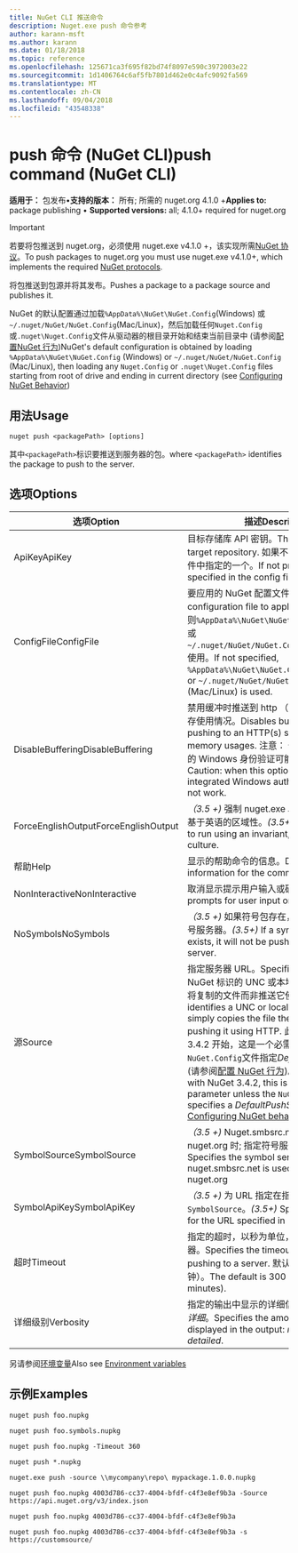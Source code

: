```yaml
---
title: NuGet CLI 推送命令
description: Nuget.exe push 命令参考
author: karann-msft
ms.author: karann
ms.date: 01/18/2018
ms.topic: reference
ms.openlocfilehash: 125671ca3f695f82bd74f8097e590c3972003e22
ms.sourcegitcommit: 1d1406764c6af5fb7801d462e0c4afc9092fa569
ms.translationtype: MT
ms.contentlocale: zh-CN
ms.lasthandoff: 09/04/2018
ms.locfileid: "43548338"
---
```

# <a name="push-command-nuget-cli"></a><span data-ttu-id="8f36e-103">push 命令 (NuGet CLI)</span><span class="sxs-lookup"><span data-stu-id="8f36e-103">push command (NuGet CLI)</span></span>

<span data-ttu-id="8f36e-104">**适用于：** 包发布&bullet;**支持的版本：** 所有; 所需的 nuget.org 4.1.0 +</span><span class="sxs-lookup"><span data-stu-id="8f36e-104">**Applies to:** package publishing &bullet; **Supported versions:** all; 4.1.0+ required for nuget.org</span></span>

> [!Important]
> <span data-ttu-id="8f36e-105">若要将包推送到 nuget.org，必须使用 nuget.exe v4.1.0 +，该实现所需[NuGet 协议](../api/nuget-protocols.md)。</span><span class="sxs-lookup"><span data-stu-id="8f36e-105">To push packages to nuget.org you must use nuget.exe v4.1.0+, which implements the required [NuGet protocols](../api/nuget-protocols.md).</span></span>

<span data-ttu-id="8f36e-106">将包推送到包源并将其发布。</span><span class="sxs-lookup"><span data-stu-id="8f36e-106">Pushes a package to a package source and publishes it.</span></span>

<span data-ttu-id="8f36e-107">NuGet 的默认配置通过加载`%AppData%\NuGet\NuGet.Config`(Windows) 或`~/.nuget/NuGet/NuGet.Config`(Mac/Linux)，然后加载任何`Nuget.Config`或`.nuget\Nuget.Config`文件从驱动器的根目录开始和结束当前目录中 (请参阅[配置NuGet 行为](../consume-packages/configuring-nuget-behavior.md))</span><span class="sxs-lookup"><span data-stu-id="8f36e-107">NuGet's default configuration is obtained by loading `%AppData%\NuGet\NuGet.Config` (Windows) or `~/.nuget/NuGet/NuGet.Config` (Mac/Linux), then loading any `Nuget.Config` or `.nuget\Nuget.Config` files starting from root of drive and ending in current directory (see [Configuring NuGet Behavior](../consume-packages/configuring-nuget-behavior.md))</span></span>

## <a name="usage"></a><span data-ttu-id="8f36e-108">用法</span><span class="sxs-lookup"><span data-stu-id="8f36e-108">Usage</span></span>

```cli
nuget push <packagePath> [options]
```

<span data-ttu-id="8f36e-109">其中`<packagePath>`标识要推送到服务器的包。</span><span class="sxs-lookup"><span data-stu-id="8f36e-109">where `<packagePath>` identifies the package to push to the server.</span></span>

## <a name="options"></a><span data-ttu-id="8f36e-110">选项</span><span class="sxs-lookup"><span data-stu-id="8f36e-110">Options</span></span>

| <span data-ttu-id="8f36e-111">选项</span><span class="sxs-lookup"><span data-stu-id="8f36e-111">Option</span></span> | <span data-ttu-id="8f36e-112">描述</span><span class="sxs-lookup"><span data-stu-id="8f36e-112">Description</span></span> |
| --- | --- |
| <span data-ttu-id="8f36e-113">ApiKey</span><span class="sxs-lookup"><span data-stu-id="8f36e-113">ApiKey</span></span> | <span data-ttu-id="8f36e-114">目标存储库 API 密钥。</span><span class="sxs-lookup"><span data-stu-id="8f36e-114">The API key for the target repository.</span></span> <span data-ttu-id="8f36e-115">如果不存在，则使用配置文件中指定的一个。</span><span class="sxs-lookup"><span data-stu-id="8f36e-115">If not present,  the one specified in the config file is used.</span></span> |
| <span data-ttu-id="8f36e-116">ConfigFile</span><span class="sxs-lookup"><span data-stu-id="8f36e-116">ConfigFile</span></span> | <span data-ttu-id="8f36e-117">要应用的 NuGet 配置文件。</span><span class="sxs-lookup"><span data-stu-id="8f36e-117">The NuGet configuration file to apply.</span></span> <span data-ttu-id="8f36e-118">如果未指定，否则`%AppData%\NuGet\NuGet.Config`(Windows) 或`~/.nuget/NuGet/NuGet.Config`(Mac/Linux) 使用。</span><span class="sxs-lookup"><span data-stu-id="8f36e-118">If not specified, `%AppData%\NuGet\NuGet.Config` (Windows) or `~/.nuget/NuGet/NuGet.Config` (Mac/Linux) is used.</span></span>|
| <span data-ttu-id="8f36e-119">DisableBuffering</span><span class="sxs-lookup"><span data-stu-id="8f36e-119">DisableBuffering</span></span> | <span data-ttu-id="8f36e-120">禁用缓冲时推送到 http （s） 服务器以减少内存使用情况。</span><span class="sxs-lookup"><span data-stu-id="8f36e-120">Disables buffering when pushing to an HTTP(s) server to decrease memory usages.</span></span> <span data-ttu-id="8f36e-121">注意： 使用此选项时，集成的 Windows 身份验证可能无法工作。</span><span class="sxs-lookup"><span data-stu-id="8f36e-121">Caution: when this option is used, integrated Windows authentication might not work.</span></span> |
| <span data-ttu-id="8f36e-122">ForceEnglishOutput</span><span class="sxs-lookup"><span data-stu-id="8f36e-122">ForceEnglishOutput</span></span> | <span data-ttu-id="8f36e-123">*（3.5 +)* 强制 nuget.exe 以运行使用固定的、 基于英语的区域性。</span><span class="sxs-lookup"><span data-stu-id="8f36e-123">*(3.5+)* Forces nuget.exe to run using an invariant, English-based culture.</span></span> |
| <span data-ttu-id="8f36e-124">帮助</span><span class="sxs-lookup"><span data-stu-id="8f36e-124">Help</span></span> | <span data-ttu-id="8f36e-125">显示的帮助命令的信息。</span><span class="sxs-lookup"><span data-stu-id="8f36e-125">Displays help information for the command.</span></span> |
| <span data-ttu-id="8f36e-126">NonInteractive</span><span class="sxs-lookup"><span data-stu-id="8f36e-126">NonInteractive</span></span> | <span data-ttu-id="8f36e-127">取消显示提示用户输入或确认。</span><span class="sxs-lookup"><span data-stu-id="8f36e-127">Suppresses prompts for user input or confirmations.</span></span> |
| <span data-ttu-id="8f36e-128">NoSymbols</span><span class="sxs-lookup"><span data-stu-id="8f36e-128">NoSymbols</span></span> | <span data-ttu-id="8f36e-129">*（3.5 +)* 如果符号包存在，它将不会推送到符号服务器。</span><span class="sxs-lookup"><span data-stu-id="8f36e-129">*(3.5+)* If a symbols package exists, it will not be pushed to a symbol server.</span></span> |
| <span data-ttu-id="8f36e-130">源</span><span class="sxs-lookup"><span data-stu-id="8f36e-130">Source</span></span> | <span data-ttu-id="8f36e-131">指定服务器 URL。</span><span class="sxs-lookup"><span data-stu-id="8f36e-131">Specifies the server URL.</span></span> <span data-ttu-id="8f36e-132">NuGet 标识的 UNC 或本地文件夹源，并只需将复制的文件而非推送它使用 HTTP。</span><span class="sxs-lookup"><span data-stu-id="8f36e-132">NuGet identifies a UNC or local folder source and simply copies the file there instead of pushing it using HTTP.</span></span>  <span data-ttu-id="8f36e-133">此外，从 NuGet 3.4.2 开始，这是一个必需参数除非`NuGet.Config`文件指定*DefaultPushSource*值 (请参阅[配置 NuGet 行为](../consume-packages/configuring-nuget-behavior.md))。</span><span class="sxs-lookup"><span data-stu-id="8f36e-133">Also, starting with NuGet 3.4.2, this is a mandatory parameter unless the `NuGet.Config` file specifies a *DefaultPushSource* value (see [Configuring NuGet behavior](../consume-packages/configuring-nuget-behavior.md)).</span></span> |
| <span data-ttu-id="8f36e-134">SymbolSource</span><span class="sxs-lookup"><span data-stu-id="8f36e-134">SymbolSource</span></span> | <span data-ttu-id="8f36e-135">*（3.5 +)* Nuget.smbsrc.net 使用推送到 nuget.org 时; 指定符号服务器 URL</span><span class="sxs-lookup"><span data-stu-id="8f36e-135">*(3.5+)* Specifies the symbol server URL; nuget.smbsrc.net is used when pushing to nuget.org</span></span> |
| <span data-ttu-id="8f36e-136">SymbolApiKey</span><span class="sxs-lookup"><span data-stu-id="8f36e-136">SymbolApiKey</span></span> | <span data-ttu-id="8f36e-137">*（3.5 +)* 为 URL 指定在指定的 API 密钥`-SymbolSource`。</span><span class="sxs-lookup"><span data-stu-id="8f36e-137">*(3.5+)* Specifies the API key for the URL specified in `-SymbolSource`.</span></span> |
| <span data-ttu-id="8f36e-138">超时</span><span class="sxs-lookup"><span data-stu-id="8f36e-138">Timeout</span></span> | <span data-ttu-id="8f36e-139">指定的超时，以秒为单位，以便将推送到服务器。</span><span class="sxs-lookup"><span data-stu-id="8f36e-139">Specifies the timeout, in seconds, for pushing to a server.</span></span> <span data-ttu-id="8f36e-140">默认值为 300 秒 （5 分钟）。</span><span class="sxs-lookup"><span data-stu-id="8f36e-140">The default is 300 seconds (5 minutes).</span></span> |
| <span data-ttu-id="8f36e-141">详细级别</span><span class="sxs-lookup"><span data-stu-id="8f36e-141">Verbosity</span></span> | <span data-ttu-id="8f36e-142">指定的输出中显示的详细信息：*正常*，*静默*，*详细*。</span><span class="sxs-lookup"><span data-stu-id="8f36e-142">Specifies the amount of detail displayed in the output: *normal*, *quiet*, *detailed*.</span></span> |

<span data-ttu-id="8f36e-143">另请参阅[环境变量](cli-ref-environment-variables.md)</span><span class="sxs-lookup"><span data-stu-id="8f36e-143">Also see [Environment variables](cli-ref-environment-variables.md)</span></span>

## <a name="examples"></a><span data-ttu-id="8f36e-144">示例</span><span class="sxs-lookup"><span data-stu-id="8f36e-144">Examples</span></span>

```cli
nuget push foo.nupkg

nuget push foo.symbols.nupkg

nuget push foo.nupkg -Timeout 360

nuget push *.nupkg

nuget.exe push -source \\mycompany\repo\ mypackage.1.0.0.nupkg

nuget push foo.nupkg 4003d786-cc37-4004-bfdf-c4f3e8ef9b3a -Source https://api.nuget.org/v3/index.json

nuget push foo.nupkg 4003d786-cc37-4004-bfdf-c4f3e8ef9b3a

nuget push foo.nupkg 4003d786-cc37-4004-bfdf-c4f3e8ef9b3a -s https://customsource/
```
